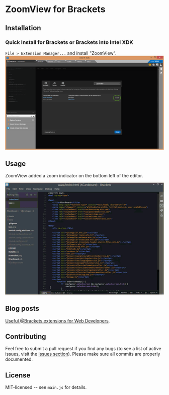 ZoomView for Brackets
=================

Installation
---
### Quick Install for Brackets or Brackets into Intel XDK
`File > Extension Manager...` and install "ZoomView".
![ZoomView Screenshot](https://github.com/GregorBiswanger/Brackets-ZoomView/blob/master/screenshots/ZoomView-Install.png?raw=true)

Usage
---
ZoomView added a zoom indicator on the bottom left of the editor.

![ZoomView Screenshot](https://github.com/GregorBiswanger/Brackets-ZoomView/blob/master/screenshots/ZoomView.gif?raw=true)


Blog posts
---
[Useful @Brackets extensions for Web Developers](http://blog.alexonasp.net/post/2014/05/02/Useful-Brackets-extensions-Web-Developers.aspx).

Contributing
---
Feel free to submit a pull request if you find any bugs (to see a list of active issues, visit the [Issues section](https://github.com/GregorBiswanger/Brackets-ZoomView/issues)).
Please make sure all commits are properly documented.

License
---
MIT-licensed -- see `main.js` for details.
